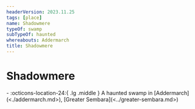 ```yaml
---
headerVersion: 2023.11.25
tags: [place]
name: Shadowmere
typeOf: swamp
subTypeOf: haunted
whereabouts: Addermarch
title: Shadowmere
---
```

# Shadowmere
<div class="grid cards ext-narrow-margin ext-one-column" markdown>
-    :octicons-location-24:{ .lg .middle } A haunted swamp in [Addermarch](<./addermarch.md>), [Greater Sembara](<../greater-sembara.md>)  
</div>


